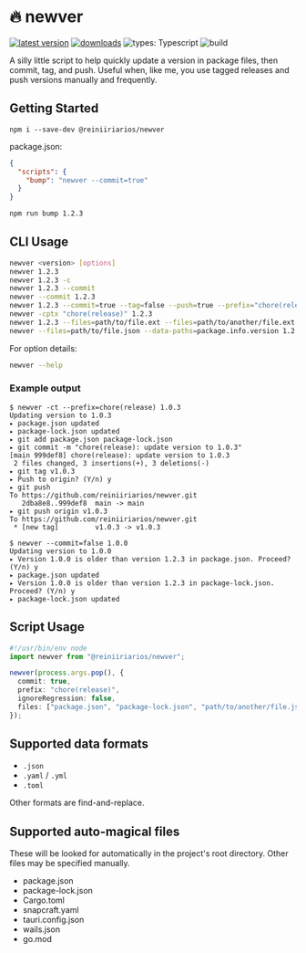 # 🔥 newver

[![latest version](https://img.shields.io/npm/v/@reiniiriarios/newver?label=latest)](https://www.npmjs.com/package/@reiniiriarios/newver)
[![downloads](https://img.shields.io/npm/dt/@reiniiriarios/newver)](https://www.npmjs.com/package/@reiniiriarios/newver)
![types: Typescript](https://img.shields.io/badge/types-Typescript-blue)
![build](https://img.shields.io/github/actions/workflow/status/reiniiriarios/newver/publish.yaml)

A silly little script to help quickly update a version in package files, then commit, tag, and push.
Useful when, like me, you use tagged releases and push versions manually and frequently.

## Getting Started

```
npm i --save-dev @reiniiriarios/newver
```

package.json:

```json
{
  "scripts": {
    "bump": "newver --commit=true"
  }
}
```

```sh
npm run bump 1.2.3
```

## CLI Usage

```sh
newver <version> [options]
newver 1.2.3
newver 1.2.3 -c
newver 1.2.3 --commit
newver --commit 1.2.3
newver 1.2.3 --commit=true --tag=false --push=true --prefix="chore(release)"
newver -cptx "chore(release)" 1.2.3
newver 1.2.3 --files=path/to/file.ext --files=path/to/another/file.ext
newver --files=path/to/file.json --data-paths=package.info.version 1.2.3
```

For option details:

```sh
newver --help
```

### Example output

```
$ newver -ct --prefix=chore(release) 1.0.3
Updating version to 1.0.3
▸ package.json updated
▸ package-lock.json updated
▸ git add package.json package-lock.json
▸ git commit -m "chore(release): update version to 1.0.3"
[main 999def8] chore(release): update version to 1.0.3
 2 files changed, 3 insertions(+), 3 deletions(-)
▸ git tag v1.0.3
▸ Push to origin? (Y/n) y
▸ git push
To https://github.com/reiniiriarios/newver.git
   2dba8e8..999def8  main -> main
▸ git push origin v1.0.3
To https://github.com/reiniiriarios/newver.git
 * [new tag]         v1.0.3 -> v1.0.3
```

```
$ newver --commit=false 1.0.0
Updating version to 1.0.0
▸ Version 1.0.0 is older than version 1.2.3 in package.json. Proceed? (Y/n) y
▸ package.json updated
▸ Version 1.0.0 is older than version 1.2.3 in package-lock.json. Proceed? (Y/n) y
▸ package-lock.json updated
```

## Script Usage

```ts
#!/usr/bin/env node
import newver from "@reiniiriarios/newver";

newver(process.args.pop(), {
  commit: true,
  prefix: "chore(release)",
  ignoreRegression: false,
  files: ["package.json", "package-lock.json", "path/to/another/file.json"],
});
```

## Supported data formats

- `.json`
- `.yaml` / `.yml`
- `.toml`

Other formats are find-and-replace.

## Supported auto-magical files

These will be looked for automatically in the project's root directory. Other files may be
specified manually.

- package.json
- package-lock.json
- Cargo.toml
- snapcraft.yaml
- tauri.config.json
- wails.json
- go.mod
